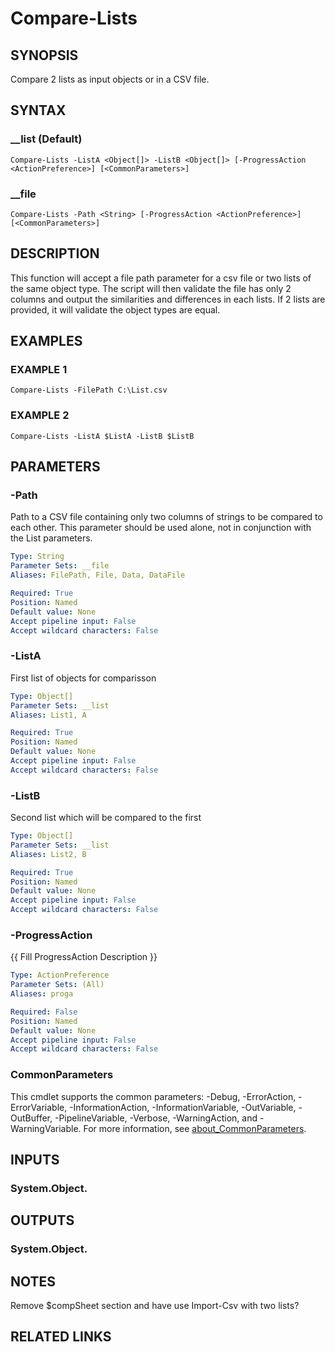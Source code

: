 # Compare-Lists

## SYNOPSIS
Compare 2 lists as input objects or in a CSV file.

## SYNTAX

### __list (Default)
```
Compare-Lists -ListA <Object[]> -ListB <Object[]> [-ProgressAction <ActionPreference>] [<CommonParameters>]
```

### __file
```
Compare-Lists -Path <String> [-ProgressAction <ActionPreference>] [<CommonParameters>]
```

## DESCRIPTION
This function will accept a file path parameter for a csv file or two lists
of the same object type.
The script will then validate the file has only 2
columns and output the similarities and differences in each lists.
If 2
lists are provided, it will validate the object types are equal.

## EXAMPLES

### EXAMPLE 1
```
Compare-Lists -FilePath C:\List.csv
```

### EXAMPLE 2
```
Compare-Lists -ListA $ListA -ListB $ListB
```

## PARAMETERS

### -Path
Path to a CSV file containing only two columns of strings to
be compared to each other.
This parameter should be used alone, not in
conjunction with the List parameters.

```yaml
Type: String
Parameter Sets: __file
Aliases: FilePath, File, Data, DataFile

Required: True
Position: Named
Default value: None
Accept pipeline input: False
Accept wildcard characters: False
```

### -ListA
First list of objects for comparisson

```yaml
Type: Object[]
Parameter Sets: __list
Aliases: List1, A

Required: True
Position: Named
Default value: None
Accept pipeline input: False
Accept wildcard characters: False
```

### -ListB
Second list which will be compared to the first

```yaml
Type: Object[]
Parameter Sets: __list
Aliases: List2, B

Required: True
Position: Named
Default value: None
Accept pipeline input: False
Accept wildcard characters: False
```

### -ProgressAction
{{ Fill ProgressAction Description }}

```yaml
Type: ActionPreference
Parameter Sets: (All)
Aliases: proga

Required: False
Position: Named
Default value: None
Accept pipeline input: False
Accept wildcard characters: False
```

### CommonParameters
This cmdlet supports the common parameters: -Debug, -ErrorAction, -ErrorVariable, -InformationAction, -InformationVariable, -OutVariable, -OutBuffer, -PipelineVariable, -Verbose, -WarningAction, and -WarningVariable. For more information, see [about_CommonParameters](http://go.microsoft.com/fwlink/?LinkID=113216).

## INPUTS

### System.Object.
## OUTPUTS

### System.Object.
## NOTES
Remove $compSheet section and have use Import-Csv with two lists?

## RELATED LINKS

